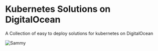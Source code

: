 # Kubernetes Solutions on DigitalOcean

A Collection of easy to deploy solutions for kubernetes on DigitalOcean


![Sammy](https://assets.digitalocean.com/blog/static/sammy-the-shark-gets-a-birthday-makeover-from-simon-oxley/sammy-jetpack.png)
